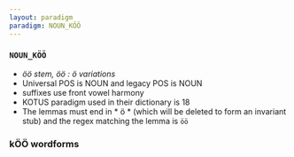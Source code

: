 ```yaml
---
layout: paradigm
paradigm: NOUN_KÖÖ
---
```

### ` NOUN_KÖÖ `

* _öö stem, öö : ö variations_
* Universal POS is NOUN and legacy POS is NOUN
* suffixes use front vowel harmony
* KOTUS paradigm used in their dictionary is 18
* The lemmas must end in * ö * (which will be deleted to form an invariant stub) and the regex matching the lemma is ` öö `

### kÖÖ wordforms


